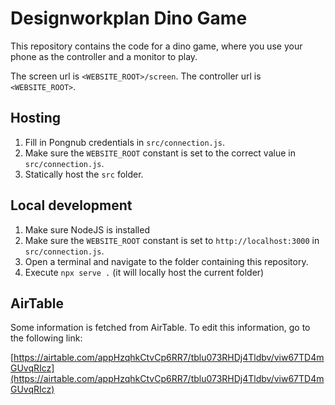 # Designworkplan Dino Game

This repository contains the code for a dino game, where you use your phone as the controller and a monitor to play.

The screen url is `<WEBSITE_ROOT>/screen`.
The controller url is `<WEBSITE_ROOT>`.

## Hosting

1. Fill in Pongnub credentials in `src/connection.js`.
2. Make sure the `WEBSITE_ROOT` constant is set to the correct value in `src/connection.js`.
3. Statically host the `src` folder.

## Local development

1. Make sure NodeJS is installed
2. Make sure the `WEBSITE_ROOT` constant is set to `http://localhost:3000` in `src/connection.js`.
3. Open a terminal and navigate to the folder containing this repository.
4. Execute `npx serve .` (it will locally host the current folder)

## AirTable

Some information is fetched from AirTable. To edit this information, go to the following link:

[https://airtable.com/appHzqhkCtvCp6RR7/tblu073RHDj4Tldbv/viw67TD4mGUvqRIcz](https://airtable.com/appHzqhkCtvCp6RR7/tblu073RHDj4Tldbv/viw67TD4mGUvqRIcz)
